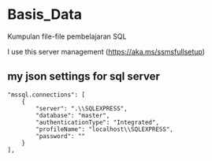 # Basis_Data
Kumpulan file-file pembelajaran SQL

I use this server management (https://aka.ms/ssmsfullsetup)

## my json settings for sql server 
    "mssql.connections": [
        {
            "server": ".\\SQLEXPRESS",
            "database": "master",
            "authenticationType": "Integrated",
            "profileName": "localhost\\SQLEXPRESS",
            "password": ""
        }
    ],
